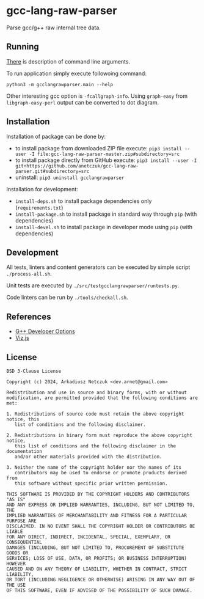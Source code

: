 # gcc-lang-raw-parser

Parse gcc/g++ raw internal tree data.


## Running

[There](doc/cmdargs.md) is description of command line arguments.

To run application simply execute followoing command:
```
python3 -m gcclangrawparser.main --help
```

Other interesting gcc option is `-fcallgraph-info`. Using `graph-easy` from `libgraph-easy-perl` output can be converted 
to dot diagram.


## Installation

Installation of package can be done by:
 - to install package from downloaded ZIP file execute: `pip3 install --user -I file:gcc-lang-raw-parser-master.zip#subdirectory=src`
 - to install package directly from GitHub execute: `pip3 install --user -I git+https://github.com/anetczuk/gcc-lang-raw-parser.git#subdirectory=src`
 - uninstall: `pip3 uninstall gcclangrawparser`

Installation for development:
 - `install-deps.sh` to install package dependencies only (`requirements.txt`)
 - `install-package.sh` to install package in standard way through `pip` (with dependencies)
 - `install-devel.sh` to install package in developer mode using `pip` (with dependencies)


## Development

All tests, linters and content generators can be executed by simple script `./process-all.sh`.

Unit tests are executed by `./src/testgcclangrawparser/runtests.py`.

Code linters can be run by `./tools/checkall.sh`.


## References

- [G++ Developer Options](https://gcc.gnu.org/onlinedocs/gcc-13.1.0/gcc/Developer-Options.html#index-fdump-lang-all)
- [Viz.js](https://github.com/mdaines/viz-js)


## License

```
BSD 3-Clause License

Copyright (c) 2024, Arkadiusz Netczuk <dev.arnet@gmail.com>

Redistribution and use in source and binary forms, with or without
modification, are permitted provided that the following conditions are met:

1. Redistributions of source code must retain the above copyright notice, this
   list of conditions and the following disclaimer.

2. Redistributions in binary form must reproduce the above copyright notice,
   this list of conditions and the following disclaimer in the documentation
   and/or other materials provided with the distribution.

3. Neither the name of the copyright holder nor the names of its
   contributors may be used to endorse or promote products derived from
   this software without specific prior written permission.

THIS SOFTWARE IS PROVIDED BY THE COPYRIGHT HOLDERS AND CONTRIBUTORS "AS IS"
AND ANY EXPRESS OR IMPLIED WARRANTIES, INCLUDING, BUT NOT LIMITED TO, THE
IMPLIED WARRANTIES OF MERCHANTABILITY AND FITNESS FOR A PARTICULAR PURPOSE ARE
DISCLAIMED. IN NO EVENT SHALL THE COPYRIGHT HOLDER OR CONTRIBUTORS BE LIABLE
FOR ANY DIRECT, INDIRECT, INCIDENTAL, SPECIAL, EXEMPLARY, OR CONSEQUENTIAL
DAMAGES (INCLUDING, BUT NOT LIMITED TO, PROCUREMENT OF SUBSTITUTE GOODS OR
SERVICES; LOSS OF USE, DATA, OR PROFITS; OR BUSINESS INTERRUPTION) HOWEVER
CAUSED AND ON ANY THEORY OF LIABILITY, WHETHER IN CONTRACT, STRICT LIABILITY,
OR TORT (INCLUDING NEGLIGENCE OR OTHERWISE) ARISING IN ANY WAY OUT OF THE USE
OF THIS SOFTWARE, EVEN IF ADVISED OF THE POSSIBILITY OF SUCH DAMAGE.
```
